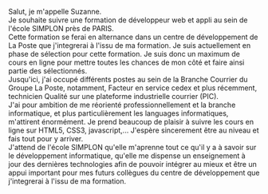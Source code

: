 Salut,
je m'appelle Suzanne.  
Je souhaite suivre une formation de développeur web et appli au sein de l'école SIMPLON près de PARIS.  
Cette formation se ferai en alternance dans un centre de développement de La Poste que j'integrerai à l'issu de ma formation.
Je suis actuellement en phase de sélection pour cette formation. Je suis donc un maximum de cours en ligne pour mettre toutes les chances de mon côté et faire ainsi partie des sélectionnés.  
Jusqu'ici, j'ai occupé différents postes au sein de la Branche Courrier du Groupe La Poste, notamment, Facteur en service cedex et plus récemment, technicien Qualité sur une plateforme industrielle courrier (PIC).  
J'ai pour ambition de me réorienté professionnellement et la branche informatique, et plus particulièrement les languages informatiques, m'attirent énormément. Je prend beaucoup de plaisir à suivre les cours en ligne sur HTML5, CSS3, javascript,... J'espère sincerement être au niveau et fais tout pour y arriver.  
J'attend de l'école SIMPLON qu'elle m'aprenne tout ce qu'il y a à savoir sur le développement informatique, qu'elle me dispense un enseignement à jour des dernières technologies afin de pouvoir intégrer au mieux et être un appui important pour mes futurs collègues du centre de développement que j'integrerai à l'issu de ma formation.  
